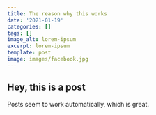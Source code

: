 ```yaml
---
title: The reason why this works
date: '2021-01-19'
categories: []
tags: []
image_alt: lorem-ipsum
excerpt: lorem-ipsum
template: post
image: images/facebook.jpg
---
```

## Hey, this is a post

Posts seem to work automatically, which is great.
